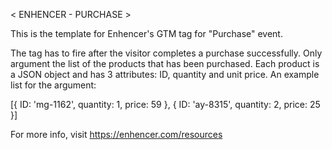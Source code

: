 < ENHENCER - PURCHASE >

This is the template for Enhencer's GTM tag for "Purchase" event.

The tag has to fire after the visitor completes a purchase successfully. Only argument the list of the products that has been purchased. Each product is a JSON object and has 3 attributes: ID, quantity and unit price. An example list for the argument:

[{
  ID: 'mg-1162',
  quantity: 1,
  price: 59
},
{
  ID: 'ay-8315',
  quantity: 2,
  price: 25
}]


For more info, visit https://enhencer.com/resources